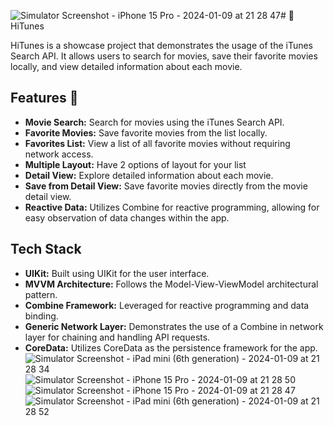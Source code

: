 ![Simulator Screenshot - iPhone 15 Pro - 2024-01-09 at 21 28 47](https://github.com/ratafani/hitunes/assets/9950770/49a34b8d-c784-497c-9c4f-32c560d607e1)# 🎵 HiTunes

HiTunes is a showcase project that demonstrates the usage of the iTunes Search API. It allows users to search for movies, save their favorite movies locally, and view detailed information about each movie.

## Features 🚀

- **Movie Search:** Search for movies using the iTunes Search API.
- **Favorite Movies:** Save favorite movies from the list locally.
- **Favorites List:** View a list of all favorite movies without requiring network access.
- **Multiple Layout:** Have 2 options of layout for your list
- **Detail View:** Explore detailed information about each movie.
- **Save from Detail View:** Save favorite movies directly from the movie detail view.
- **Reactive Data:** Utilizes Combine for reactive programming, allowing for easy observation of data changes within the app.

## Tech Stack

- **UIKit:** Built using UIKit for the user interface.
- **MVVM Architecture:** Follows the Model-View-ViewModel architectural pattern.
- **Combine Framework:** Leveraged for reactive programming and data binding.
- **Generic Network Layer:** Demonstrates the use of a Combine in network layer for chaining and handling API requests.
- **CoreData:** Utilizes CoreData as the persistence framework for the app.
![Simulator Screenshot - iPad mini (6th generation) - 2024-01-09 at 21 28 34](https://github.com/ratafani/hitunes/assets/9950770/bdcc9baf-cb62-4a45-814c-ca7ca3a62663)
![Simulator Screenshot - iPhone 15 Pro - 2024-01-09 at 21 28 50](https://github.com/ratafani/hitunes/assets/9950770/79726e48-b2a6-465d-aa21-5b144dc29d20)
![Simulator Screenshot - iPhone 15 Pro - 2024-01-09 at 21 28 47](https://github.com/ratafani/hitunes/assets/9950770/a1841635-d2a4-4636-a853-0fc2a1b60858)
![Simulator Screenshot - iPad mini (6th generation) - 2024-01-09 at 21 28 52](https://github.com/ratafani/hitunes/assets/9950770/dcd4374c-7def-4b29-9d8e-86a3a5aecc56)

